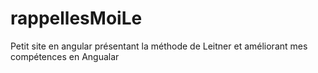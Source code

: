 # rappellesMoiLe
Petit site en angular présentant la méthode de Leitner et améliorant mes compétences en Angualar 
